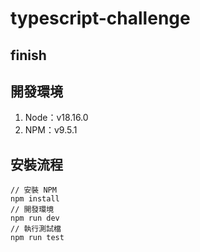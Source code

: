 # typescript-challenge
## finish

## 開發環境

1. Node：v18.16.0
2. NPM：v9.5.1

## 安裝流程

```
// 安裝 NPM
npm install
// 開發環境
npm run dev
// 執行測試檔
npm run test
```
